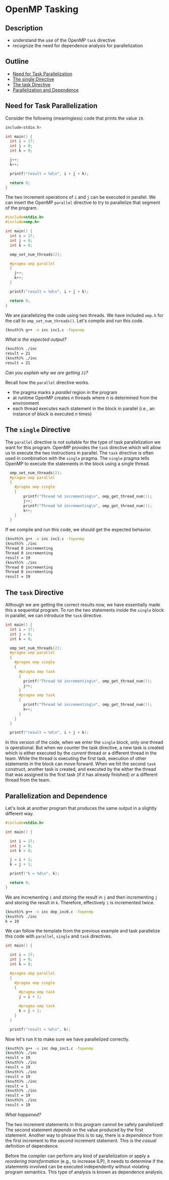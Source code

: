 # OpenMP Tasking 


## Description

 * understand the use of the OpenMP `task` directive
 * recognize the need for dependence analysis for parallelization


## Outline 

  * [Need for Task Parallelization](#need_for_task_par)
  * [The single Directive](#single_directive)
  * [The task Directive](#task_directive)
  * [Parallelization and Dependence](#dependence)
  
  
## <a name="need_for_task_par"></a>Need for Task Parallelization

Consider the following (meaningless) code that prints the value `19`. 

```C
include<stdio.h>

int main() {
  int i = 17;
  int j = 0;
  int k = 0;

  j++;
  k++;

  printf("result = %d\n", i + j + k);

  return 0;
}
```

The two increment operations of `i` and `j` can be executed in parallel. We can insert the OpenMP
`parallel` directive to try to parallelize that segment of the program. 

```C
#include<stdio.h>
#include<omp.h>

int main() {
  int i = 17;
  int j = 0;
  int k = 0;

  omp_set_num_threads(2);

  #pragma omp parallel
  {
    j++;
    k++;
  }

  printf("result = %d\n", i + j + k);

  return 0;
}
```

We are parallelizing the code using two threads. We have included `omp.h` for the call to
`omp_set_num_threads()`. Let's compile and run this code. 

```bash
(knuth)% g++ -o inc inc1.c -fopenmp 
```

_What is the expected output?_

```bash
(knuth)% ./inc 
result = 21
(knuth)% ./inc 
result = 21
```

_Can you explain why we are getting `21`?_

Recall how the `parallel` directive works. 

  * the pragma marks a _parallel_ region in the program
  * at runtime OpenMP creates _n_ threads where _n_ is determined from the environment
  * each thread executes each statement in the block in parallel (i.e., an instance of block is
    executed _n_ times) 


## <a name="single_directive"></a>The `single` Directive 

The `parallel` directive is not suitable for the type of task parallelization we want for this
program. OpenMP provides the `task` directive which will allow us to execute the two instructions
in parallel. The `task` directive is often used in combination with the `single` pragma. The
`single` pragma tells OpenMP to execute the statements in the block using a single thread. 

```C
  omp_set_num_threads(2);
  #pragma omp parallel
  {
    #pragma omp single
    {
        printf("Thread %d incrementing\n", omp_get_thread_num());
        j++;
        printf("Thread %d incrementing\n", omp_get_thread_num());
        k++;
    }
  }
```

If we compile and run this code, we should get the expected behavior. 

```bash
(knuth)% g++ -o inc inc2.c -fopenmp 
(knuth)% ./inc 
Thread 0 incrementing
Thread 0 incrementing
result = 19
(knuth)% ./inc 
Thread 0 incrementing
Thread 0 incrementing
result = 19
```

## <a name="task_directive"></a>The `task` Directive 

Although we are getting the correct results now, we have essentially made this a sequential
program. To run the two statements inside the `single` block in parallel, we can introduce the
`task` directive. 

```C
int main() {
  int i = 17;
  int j = 0;
  int k = 0;

  omp_set_num_threads(2);
  #pragma omp parallel
  {
    #pragma omp single
    {
      #pragma omp task
      {
        printf("Thread %d incrementing\n", omp_get_thread_num());
        j++;
      }
      #pragma omp task
      {
        printf("Thread %d incrementing\n", omp_get_thread_num());
        k++;
      }
    }
  }

  printf("result = %d\n", i + j + k);
```

In this version of the code, when we enter the `single` block, only one thread is operational. But
when we counter the task directive, a new task is created which is either executed by the _current_
thread or a different thread in the team. While the thread is executing the first task, execution of
other statements in the block can move forward. When we hit the second `task` construct, another
task is created, and executed by the either the thread that was assigned to the first task (if it
has already finished) or a different thread from the team. 


## <a name="dependence"></a>Parallelization and Dependence

Let's look at another program that produces the same output in a slightly different way. 

```C
#include<stdio.h>

int main() {

  int i = 17;
  int j = 0;
  int k = 0;

  j = i + 1;
  k = j + 1;

  printf("k = %d\n", k);

  return 0;
}
```

We are incrementing `i` and storing the result in `j` and then incrementing `j` and storing the
result in `k`. Therefore, effectively `i` is incremented twice. 

```bash
(knuth)% g++ -o inc dep_inc0.c -fopenmp 
(knuth)% ./inc 
k = 19
```

We can follow the template from the previous example and task parallelize this code with `parallel`, `single` and
`task` directives. 

```C
int main() {

  int i = 17;
  int j = 0;
  int k = 0;

  #pragma omp parallel
  {
    #pragma omp single
    {
      #pragma omp task
      j = i + 1;

      #pragma omp task
      k = j + 1;
    }
  }

  printf("result = %d\n", k);
```

Now let's run it to make sure we have parallelized correctly. 

```bash
(knuth)% g++ -o inc dep_inc1.c -fopenmp 
(knuth)% ./inc 
result = 19
(knuth)% ./inc 
result = 19
(knuth)% ./inc 
result = 19
(knuth)% ./inc 
result = 1
(knuth)% ./inc 
result = 19
(knuth)% ./inc 
result = 19
```

_What happened?_

The two increment statements in this program cannot be safely parallelized! The second statement
_depends_ on the value produced by the first statement. Another way to phrase this is to say, there is a
_dependence_ from the first increment to the second increment statement. This is the _casual_
definition of dependence. 

Before the compiler can perform any kind of parallelization or apply a _reordering transformation_
(e.g., to increase ILP),  it needs to determine if the statements involved can be executed independently
without violating program semantics. This type of analysis is known as dependence analysis. 
